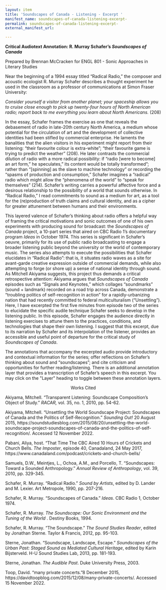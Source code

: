 ```yaml
---
layout: item
title: 'Soundscapes of Canada - Listening - Excerpt '
manifest_name: soundscapes-of-canada-listening-excerpt-
permalink: soundscapes-of-canada-listening-excerpt-
external_manifest_url: 

---
```

<!-- Add an essay or interpretive material below this line,
using HTML or markdown.  Do not modify this file above this line -->
<div class="container">
  <p><b>Critical Audiotext Annotation: R. Murray Schafer’s <em>Soundscapes of Canada</em></b></p>
  <p>Prepared by Brennan McCracken for ENGL 801 - Sonic Approaches in Literary Studies</p>
<p>Near the beginning of a 1994 essay titled “Radical Radio,” the composer and acoustic ecologist R. Murray Schafer describes a thought experiment he used in the classroom as a professor of communications at Simon Fraser University: </p>
<p><em>Consider yourself a visitor from another planet; your spaceship allows you to cruise close enough to pick up twenty-four hours of North American radio; report back to me everything you learn about North Americans.</em> (208)</p>
<p></p>
<p>In the essay, Schafer frames the exercise as one that reveals the debasement of radio in late-20th century North America, a medium whose potential for the circulation of art and the development of collective identities had been stifled by commercial enterprise. He laments the banalities that the alien visitors in his experiment might report from their listening: “their favourite colour is extra-white”; “their favourite game is trying to predict the weather” (208). He later contrasts the commercial dilution of radio with a more radical possibility: if “radio [were to become] an art form,” he speculates,” its content would be totally transformed”; rather than “[spinning] as the slave to machine technology” or recording the “spasms of production and consumption,” Schafer imagines a “radical” radio which might allow the “phenomena of the world” to “speak for themselves” (214). Schafer’s writing carries a powerful affective force and a desirous relationship to the possibility of a world that sounds otherwise. In “Radical Radio,” I read commitments to sound as a medium for art, as a tool for the (re)production of truth claims and cultural identity, and as a cipher for greater attunement between humans and their environments.</p>
<p>	This layered valence of Schafer’s thinking about radio offers a helpful way of framing the critical motivations and sonic outcomes of one of his own experiments with producing sound for broadcast: the <em>Soundscapes of Canada</em> project, a 10-part series that aired on CBC Radio 1’s documentary program <em>Ideas</em> in October 1974. This series is significant in Schafer’s oeuvre, primarily for its use of public radio broadcasting to engage a broader listening public beyond the university or the world of contemporary music. The series also attempts to execute the possibilities that Schafer elucidates in “Radical Radio”: that is, it situates radio waves as a site for avant-garde creative expression outside of commercial demands, while also attempting to forge (or shore up) a sense of national identity through sound. As Mitchell Akiyama suggests, this project thus demands a critical retrospective attention: Akiyama argues that <em>Soundscapes of Canada</em> episodes such as “Signals and Keynotes,” which collages “soundmarks” (sound + landmark) recorded on a road trip across Canada, demonstrate a “troubling politics of self-recognition in action” for a rapidly-urbanizing nation that had recently committed to federal multiculturalism (“Unsettling”). Here, I have excerpted the first five minutes from episode two of the series to elucidate the specific audile technique Schafer seeks to develop in the listening public. In this episode, Schafer engages the audience directly in listening exercises to attune them to the practices, conditions, and technologies that shape their own listening. I suggest that this excerpt, due to its narration by Schafer and its interpolation of the listener, provides an accessible and useful point of departure for the critical study of <em>Soundscapes of Canada</em>.
<p>The annotations that accompany the excerpted audio provide introductory and contextual information for the series; offer reflections on Schafer’s thinking about sound and “soundscapes”; and cite criticism and opportunities for further reading/listening. There is an additional annotation layer that provides a transcription of Schafer’s speech in this excerpt. You may click on the "Layer" heading to toggle between these annotation layers.</p>
<p></p>
<p> <center> Works Cited </center> </p>
<p>Akiyama, Mitchell. “Transparent Listening: Soundscape Composition’s Object of Study.” <em> RACAR,</em> vol. 35, no. 1, 2010, pp. 54-62. </p>
<p>Akiyama, Mitchell. “Unsettling the World Soundscape Project: Soundscapes of Canada and the Politics of Self-Recognition.”<em> Sounding Out! </em> 20 August 2015, https://soundstudiesblog.com/2015/08/20/unsettling-the-world-soundscape-project-soundscapes-of-canada-and-the-politics-of-self-recognition/. Accessed 12 November 2022.</p>
<p>Pabani, Aliya, host. “That Time The CBC Aired 10 Hours of Crickets and Church Bells. <em> The Imposter</em>, episode 40, Canadaland, 24 May 2017, https://www.canadaland.com/podcast/crickets-and-church-bells/</p>
<p>Samuels, D.W., Meintjes, L., Ochoa, A.M., and Porcello, T. “Soundscapes: Toward a Sounded Anthropology.” <em>Annual Review of Anthropology</em>, vol. 39, 2010, pp. 329-345. </p>
  <p>Schafer, R. Murray. “Radical Radio.” <em>Sound by Artists</em>, edited by D. Lander and M. Lexier. Art Metropole, 1990, pp. 207-216. </p>
  <p>Schafer, R. Murray. “Soundscapes of Canada.” <em>Ideas</em>. CBC Radio 1, October 1974. </p>
  <p>Schafer, R. Murray. <em> The Soundscape: Our Sonic Environment and the Tuning of the World </em>. Destiny Books, 1994. </p>
  <p>Schafer, R. Murray. “The Soundscape.” <em>The Sound Studies Reader</em>, edited by Jonathan Sterne. Taylor & Francis, 2012, pp. 95-103. </p>
<p>Sterne, Jonathan. “Soundscape, Landscape, Escape.” <em>Soundscapes of the Urban Past: Staged Sound as Mediated Cultural Heritage</em>, edited by Karin Bijsterveld. H-U Sound Studies Lab, 2013, pp. 181-193.</p>
  <p>Sterne, Jonathan. <em> The Audible Past</em>. Duke University Press, 2003. </p>
<p>Toop, David. “many private concerts.”8 December 2015, https://davidtoopblog.com/2015/12/08/many-private-concerts/. Accessed 15 November 2022. </p>
<p></p>
<p></p>
</div>
